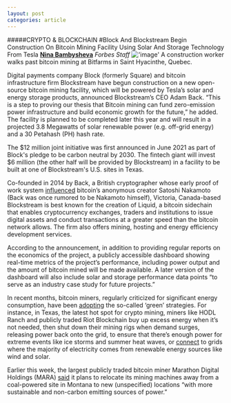 ```yaml
---
layout: post
categories: article
---
```



#####CRYPTO & BLOCKCHAIN
#Block And Blockstream Begin Construction On Bitcoin Mining Facility Using Solar And Storage Technology From Tesla
[**Nina Bambysheva**](https://www.forbes.com/sites/ninabambysheva/?sh=5823603e5686) *Forbes Staff*
!['image'](../../../assets/images/posts/img.png)
A construction worker walks past bitcoin mining at Bitfarms in Saint Hyacinthe, Quebec.

Digital payments company Block (formerly Square) and bitcoin infrastructure firm Blockstream have begun construction on a new open-source bitcoin mining facility, which will be powered by Tesla’s solar and energy storage products, announced Blockstream’s CEO Adam Back.
“This is a step to proving our thesis that Bitcoin mining can fund zero-emission power infrastructure and build economic growth for the future,” he added. The facility is planned to be completed later this year and will result in a projected 3.8 Megawatts of solar renewable power (e.g. off-grid energy) and a 30 Petahash (PH) hash rate.

The $12 million joint initiative was first announced in June 2021 as part of Block's pledge to be carbon neutral by 2030. The fintech giant will invest $6 million (the other half will be provided by Blockstream) in a facility to be built at one of Blockstream's U.S. sites in Texas.

Co-founded in 2014 by Back, a British cryptographer whose early proof of work system [influenced](https://bitcoin.org/bitcoin.pdf) bitcoin’s anonymous creator Satoshi Nakamoto (Back was once rumored to be Nakamoto himself), Victoria, Canada-based Blockstream is best known for the creation of Liquid, a bitcoin sidechain that enables cryptocurrency exchanges, traders and institutions to issue digital assets and conduct transactions at a greater speed than the bitcoin network allows. The firm also offers mining, hosting and energy efficiency development services.

According to the announcement, in addition to providing regular reports on the economics of the project, a publicly accessible dashboard showing real-time metrics of the projectʼs performance, including power output and the amount of bitcoin mined will be made available. A later version of the dashboard will also include solar and storage performance data points “to serve as an industry case study for future projects.”

In recent months, ​​bitcoin miners, regularly criticized for significant energy consumption, have been [adopting](https://www.forbes.com/sites/christopherhelman/2021/08/02/green-bitcoin-mining-the-big-profits-in-clean-crypto/?sh=7f3a821a34ce) the so-called ‘green’ strategies. For instance, in Texas, the latest hot spot for crypto mining, miners like HODL Ranch and publicly traded Riot Blockchain buy up excess energy when it’s not needed, then shut down their mining rigs when demand surges, releasing power back onto the grid, to ensure that there’s enough power for extreme events like ice storms and summer heat waves, or [connect](https://www.nytimes.com/2022/03/22/technology/bitcoin-miners-environment-crypto.html) to grids where the majority of electricity comes from renewable energy sources like wind and solar.

Earlier this week, the largest publicly traded bitcoin miner Marathon Digital Holdings (MARA) [said](https://ir.marathondh.com/news-events/press-releases/detail/1282/marathon-digital-holdings-announces-intent-to-transition) it plans to relocate its mining machines away from a coal-powered site in Montana to new (unspecified) locations “with more sustainable and non-carbon emitting sources of power.”